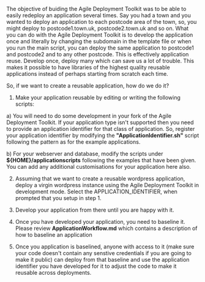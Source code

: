 The objective of buiding the Agile Deployment Toolkit was to be able to easily redeploy an application several times. Say you had a town and you wanted to deploy an application to each postcode area of the town, so, you might deploy to postcode1.town.uk, postcode2.town.uk and so on. What you can do with the Agile Deployment Toolkit is to develop the application once and literally by changing the subdomain in the template file or when you run the main script, you can deploy the same application to postcode1 and postcode2 and to any other postcode. This is effectively application reuse. Develop once, deploy many which can save us a lot of trouble. This makes it possible to have libraries of the highest quality reusable applications instead of perhaps starting from scratch each time. 

So, if we want to create a reusable application, how do we do it?

1. Make your application reusable by editing or writing the following scripts:

a) You will need to do some development in your fork of the Agile Deployment Toolkit. If your application type isn't supported then you need to provide an application identifier for that class of application. So, register your application identifier by modifying the **"ApplicationIdentifier.sh"** script following the pattern as for the example applications.

b) For your webserver and database, modify the scripts under **${HOME}/applicationscripts** following the examples that have been given. You can add any additional customisations for your application here also. 

2. Assuming that we want to create a reusable wordpress application, deploy a virgin wordpress instance using the Agile Deployment Toolkit in development mode. Select the APPLICATION_IDENTIFIER, when prompted that you setup in step 1.

3. Develop your application from there until you are happy with it. 

4. Once you have developed your application, you need to baseline it. Please review **ApplicationWorkflow.md** which contains a description of how to baseline an application

5. Once you application is baselined, anyone with access to it (make sure your code doesn't contain any senstive credentials if you are going to make it public) can deploy from that baseline and use the application identifier you have developed for it to adjust the code to make it reusable across deployments. 
